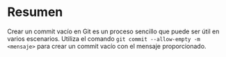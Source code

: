 # Resumen

Crear un commit vacío en Git es un proceso sencillo que puede ser útil en varios escenarios. Utiliza el comando `git commit --allow-empty -m <mensaje>` para crear un commit vacío con el mensaje proporcionado.
